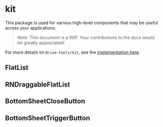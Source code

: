 # kit

This package is used for various high-level components that may be useful across your applications.

> Note: This document is a WIP. Your contributions to the docs would be greatly appreciated!

For more details on `@rise-tools/kit`, see the [implementation here](https://github.com/rise-tools/rise-tools/blob/main/packages/kit/src/index.tsx).

## FlatList
## RNDraggableFlatList
## BottomSheetCloseButton
## BottomSheetTriggerButton